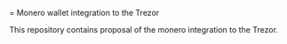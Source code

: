 = Monero wallet integration to the Trezor

This repository contains proposal of the monero integration to the Trezor.

